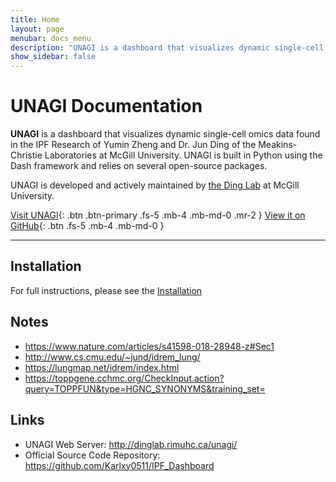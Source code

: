 ```yaml
---
title: Home
layout: page
menubar: docs_menu
description: "UNAGI is a dashboard that visualizes dynamic single-cell omics data found in the IPF Research."
show_sidebar: false
---
```


# UNAGI Documentation

**UNAGI** is a dashboard that visualizes dynamic single-cell omics data found in the IPF Research of Yumin Zheng and Dr. Jun Ding of the Meakins-Christie Laboratories at McGill University. UNAGI is built in Python using the Dash framework and relies on several open-source packages.

UNAGI is developed and actively maintained by [the Ding Lab](https://junding.lab.mcgill.ca/) at McGill University.

[Visit UNAGI](http://dinglab.rimuhc.ca/unagi/){: .btn .btn-primary .fs-5 .mb-4 .mb-md-0 .mr-2 } [View it on GitHub](https://github.com/Karlxy0511/IPF_Dashboard){: .btn .fs-5 .mb-4 .mb-md-0 }

---
## Installation
For full instructions, please see the [Installation](/docs/getting-started/installation/)

## Notes
* https://www.nature.com/articles/s41598-018-28948-z#Sec1
* http://www.cs.cmu.edu/~jund/idrem_lung/
* https://lungmap.net/idrem/index.html
* https://toppgene.cchmc.org/CheckInput.action?query=TOPPFUN&type=HGNC_SYNONYMS&training_set=


## Links
* UNAGI Web Server: http://dinglab.rimuhc.ca/unagi/
* Official Source Code Repository: https://github.com/Karlxy0511/IPF_Dashboard
